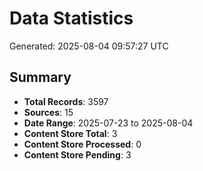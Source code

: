 # Data Statistics

Generated: 2025-08-04 09:57:27 UTC

## Summary

- **Total Records**: 3597
- **Sources**: 15
- **Date Range**: 2025-07-23 to 2025-08-04
- **Content Store Total**: 3
- **Content Store Processed**: 0
- **Content Store Pending**: 3
